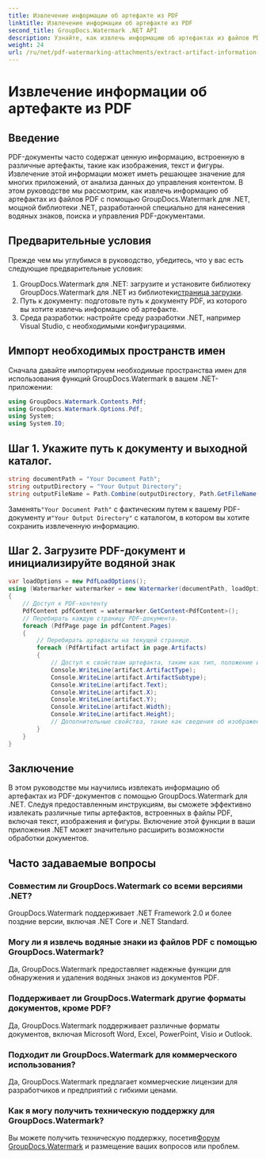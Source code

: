 ```yaml
---
title: Извлечение информации об артефакте из PDF
linktitle: Извлечение информации об артефакте из PDF
second_title: GroupDocs.Watermark .NET API
description: Узнайте, как извлечь информацию об артефактах из файлов PDF с помощью GroupDocs.Watermark для .NET. Расширьте свои возможности обработки документов.
weight: 24
url: /ru/net/pdf-watermarking-attachments/extract-artifact-information-pdf/
---
```


# Извлечение информации об артефакте из PDF

## Введение
PDF-документы часто содержат ценную информацию, встроенную в различные артефакты, такие как изображения, текст и фигуры. Извлечение этой информации может иметь решающее значение для многих приложений, от анализа данных до управления контентом. В этом руководстве мы рассмотрим, как извлечь информацию об артефактах из файлов PDF с помощью GroupDocs.Watermark для .NET, мощной библиотеки .NET, разработанной специально для нанесения водяных знаков, поиска и управления PDF-документами.
## Предварительные условия
Прежде чем мы углубимся в руководство, убедитесь, что у вас есть следующие предварительные условия:
1.  GroupDocs.Watermark для .NET: загрузите и установите библиотеку GroupDocs.Watermark для .NET из библиотеки[страница загрузки](https://releases.groupdocs.com/Watermark/net/).
2. Путь к документу: подготовьте путь к документу PDF, из которого вы хотите извлечь информацию об артефакте.
3. Среда разработки: настройте среду разработки .NET, например Visual Studio, с необходимыми конфигурациями.

## Импорт необходимых пространств имен
Сначала давайте импортируем необходимые пространства имен для использования функций GroupDocs.Watermark в вашем .NET-приложении:
```csharp
using GroupDocs.Watermark.Contents.Pdf;
using GroupDocs.Watermark.Options.Pdf;
using System;
using System.IO;
```
## Шаг 1. Укажите путь к документу и выходной каталог.
```csharp
string documentPath = "Your Document Path";
string outputDirectory = "Your Output Directory";
string outputFileName = Path.Combine(outputDirectory, Path.GetFileName(documentPath));
```
 Заменять`"Your Document Path"` с фактическим путем к вашему PDF-документу и`"Your Output Directory"` с каталогом, в котором вы хотите сохранить извлеченную информацию.
## Шаг 2. Загрузите PDF-документ и инициализируйте водяной знак
```csharp
var loadOptions = new PdfLoadOptions();
using (Watermarker watermarker = new Watermarker(documentPath, loadOptions))
{
    // Доступ к PDF-контенту
    PdfContent pdfContent = watermarker.GetContent<PdfContent>();
    // Перебирать каждую страницу PDF-документа.
    foreach (PdfPage page in pdfContent.Pages)
    {
        // Перебирать артефакты на текущей странице.
        foreach (PdfArtifact artifact in page.Artifacts)
        {
            // Доступ к свойствам артефакта, таким как тип, положение и содержимое.
            Console.WriteLine(artifact.ArtifactType);
            Console.WriteLine(artifact.ArtifactSubtype);
            Console.WriteLine(artifact.Text);
            Console.WriteLine(artifact.X);
            Console.WriteLine(artifact.Y);
            Console.WriteLine(artifact.Width);
            Console.WriteLine(artifact.Height);
            // Дополнительные свойства, такие как сведения об изображении, также могут быть доступны, если это применимо.
        }
    }
}
```

## Заключение
В этом руководстве мы научились извлекать информацию об артефактах из PDF-документов с помощью GroupDocs.Watermark для .NET. Следуя предоставленным инструкциям, вы сможете эффективно извлекать различные типы артефактов, встроенных в файлы PDF, включая текст, изображения и фигуры. Включение этой функции в ваши приложения .NET может значительно расширить возможности обработки документов.
## Часто задаваемые вопросы
### Совместим ли GroupDocs.Watermark со всеми версиями .NET?
GroupDocs.Watermark поддерживает .NET Framework 2.0 и более поздние версии, включая .NET Core и .NET Standard.
### Могу ли я извлечь водяные знаки из файлов PDF с помощью GroupDocs.Watermark?
Да, GroupDocs.Watermark предоставляет надежные функции для обнаружения и удаления водяных знаков из документов PDF.
### Поддерживает ли GroupDocs.Watermark другие форматы документов, кроме PDF?
Да, GroupDocs.Watermark поддерживает различные форматы документов, включая Microsoft Word, Excel, PowerPoint, Visio и Outlook.
### Подходит ли GroupDocs.Watermark для коммерческого использования?
Да, GroupDocs.Watermark предлагает коммерческие лицензии для разработчиков и предприятий с гибкими ценами.
### Как я могу получить техническую поддержку для GroupDocs.Watermark?
 Вы можете получить техническую поддержку, посетив[Форум GroupDocs.Watermark](https://forum.groupdocs.com/c/watermark/19) и размещение ваших вопросов или проблем.